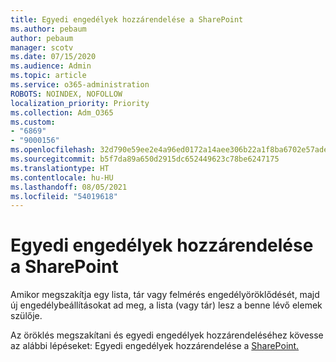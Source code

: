 ```yaml
---
title: Egyedi engedélyek hozzárendelése a SharePoint
ms.author: pebaum
author: pebaum
manager: scotv
ms.date: 07/15/2020
ms.audience: Admin
ms.topic: article
ms.service: o365-administration
ROBOTS: NOINDEX, NOFOLLOW
localization_priority: Priority
ms.collection: Adm_O365
ms.custom:
- "6869"
- "9000156"
ms.openlocfilehash: 32d790e59ee2e4a96ed0172a14aee306b22a1f8ba6702e57ade5357a69b46803
ms.sourcegitcommit: b5f7da89a650d2915dc652449623c78be6247175
ms.translationtype: HT
ms.contentlocale: hu-HU
ms.lasthandoff: 08/05/2021
ms.locfileid: "54019618"
---
```

# <a name="assign-unique-permissions-in-sharepoint"></a>Egyedi engedélyek hozzárendelése a SharePoint

Amikor megszakítja egy lista, tár vagy felmérés engedélyöröklődését, majd új engedélybeállításokat ad meg, a lista (vagy tár) lesz a benne lévő elemek szülője.  

Az öröklés megszakítani és egyedi engedélyek hozzárendeléséhez kövesse az alábbi lépéseket: Egyedi engedélyek hozzárendelése a [SharePoint.](https://support.microsoft.com/office/customize-permissions-for-a-sharepoint-list-or-library-02d770f3-59eb-4910-a608-5f84cc297782#bkmk_break)
